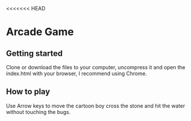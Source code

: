<<<<<<< HEAD
# Arcade Game
## Getting started
Clone or download the files to your computer, uncompress it and open the index.html with your browser, I recommend using Chrome.
## How to play
Use Arrow keys to move the cartoon boy cross the stone and hit the water without touching the bugs.